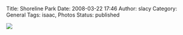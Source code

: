Title: Shoreline Park
Date: 2008-03-22 17:46
Author: slacy
Category: General
Tags: isaac, Photos
Status: published

[![](http://slacy.com/gallery/d/136466-2/img_5521.jpg)](http://slacy.com/gallery/v/2008/feb_gparents/img_5521.jpg.html)
